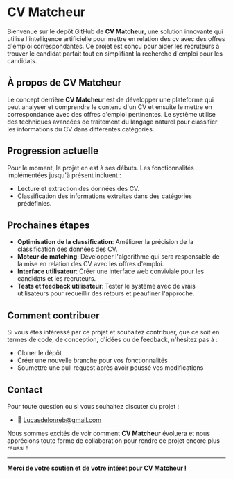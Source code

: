 # CV Matcheur

Bienvenue sur le dépôt GitHub de **CV Matcheur**, une solution innovante qui utilise l'intelligence artificielle pour mettre en relation des cv avec des offres d'emploi correspondantes. Ce projet est conçu pour aider les recruteurs à trouver le candidat parfait tout en simplifiant la recherche d'emploi pour les candidats.

## À propos de CV Matcheur

Le concept derrière **CV Matcheur** est de développer une plateforme qui peut analyser et comprendre le contenu d'un CV et ensuite le mettre en correspondance avec des offres d'emploi pertinentes. Le système utilise des techniques avancées de traitement du langage naturel pour classifier les informations du CV dans différentes catégories.

## Progression actuelle

Pour le moment, le projet en est à ses débuts. Les fonctionnalités implémentées jusqu'à présent incluent :

- Lecture et extraction des données des CV.
- Classification des informations extraites dans des catégories prédéfinies.

## Prochaines étapes

- **Optimisation de la classification**: Améliorer la précision de la classification des données des CV.
- **Moteur de matching**: Développer l'algorithme qui sera responsable de la mise en relation des CV avec les offres d'emploi.
- **Interface utilisateur**: Créer une interface web conviviale pour les candidats et les recruteurs.
- **Tests et feedback utilisateur**: Tester le système avec de vrais utilisateurs pour recueillir des retours et peaufiner l'approche.

## Comment contribuer

Si vous êtes intéressé par ce projet et souhaitez contribuer, que ce soit en termes de code, de conception, d'idées ou de feedback, n'hésitez pas à :

- Cloner le dépôt
- Créer une nouvelle branche pour vos fonctionnalités
- Soumettre une pull request après avoir poussé vos modifications

## Contact

Pour toute question ou si vous souhaitez discuter du projet :
- 📧 Lucasdelonreb@gmail.com

Nous sommes excités de voir comment **CV Matcheur** évoluera et nous apprécions toute forme de collaboration pour rendre ce projet encore plus réussi !

---

**Merci de votre soutien et de votre intérêt pour CV Matcheur !**
